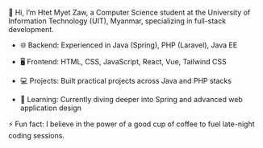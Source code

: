 👋 Hi, I’m Htet Myet Zaw, a Computer Science student at the University of Information Technology (UIT), Myanmar, specializing in full-stack development.

- 🌐 Backend: Experienced in Java (Spring), PHP (Laravel), Java EE

- 🖥️ Frontend: HTML, CSS, JavaScript, React, Vue, Tailwind CSS

- 💻 Projects: Built practical projects across Java and PHP stacks

- 🔧 Learning: Currently diving deeper into Spring and advanced web application design

⚡ Fun fact: I believe in the power of a good cup of coffee to fuel late-night coding sessions.

<!---
hm-zaw/hm-zaw is a ✨ special ✨ repository because its `README.md` (this file) appears on your GitHub profile.
You can click the Preview link to take a look at your changes.
--->
